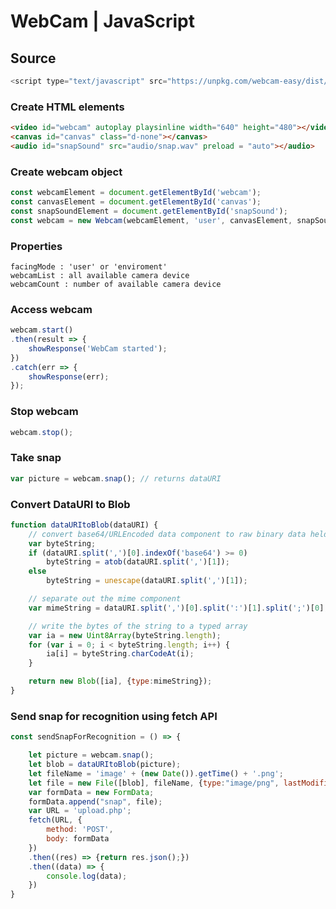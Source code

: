 # WebCam | JavaScript

## Source
```javascript
<script type="text/javascript" src="https://unpkg.com/webcam-easy/dist/webcam-easy.min.js"></script>
```

### Create HTML elements
```html
<video id="webcam" autoplay playsinline width="640" height="480"></video>
<canvas id="canvas" class="d-none"></canvas>
<audio id="snapSound" src="audio/snap.wav" preload = "auto"></audio>
```

### Create webcam object
```javascript
const webcamElement = document.getElementById('webcam');
const canvasElement = document.getElementById('canvas');
const snapSoundElement = document.getElementById('snapSound');
const webcam = new Webcam(webcamElement, 'user', canvasElement, snapSoundElement);

```

### Properties
```
facingMode : 'user' or 'enviroment'
webcamList : all available camera device
webcamCount : number of available camera device
```

### Access webcam
```javascript
webcam.start()
.then(result => {
    showResponse('WebCam started');
})
.catch(err => {
    showResponse(err);
});
```

### Stop webcam
```javascript
webcam.stop();
```

### Take snap 
```javascript
var picture = webcam.snap(); // returns dataURI
```

### Convert DataURI to Blob
```javascript
function dataURItoBlob(dataURI) {
    // convert base64/URLEncoded data component to raw binary data held in a string
    var byteString;
    if (dataURI.split(',')[0].indexOf('base64') >= 0)
        byteString = atob(dataURI.split(',')[1]);
    else
        byteString = unescape(dataURI.split(',')[1]);

    // separate out the mime component
    var mimeString = dataURI.split(',')[0].split(':')[1].split(';')[0];

    // write the bytes of the string to a typed array
    var ia = new Uint8Array(byteString.length);
    for (var i = 0; i < byteString.length; i++) {
        ia[i] = byteString.charCodeAt(i);
    }

    return new Blob([ia], {type:mimeString});
}
```

### Send snap for recognition using fetch API
```javascript
const sendSnapForRecognition = () => {

    let picture = webcam.snap();
    let blob = dataURItoBlob(picture);
    let fileName = 'image' + (new Date()).getTime() + '.png';
    let file = new File([blob], fileName, {type:"image/png", lastModified:new Date()});
    var formData = new FormData;
    formData.append("snap", file);
    var URL = 'upload.php';
    fetch(URL, {
        method: 'POST',
        body: formData
    })
    .then((res) => {return res.json();})
    .then((data) => {
        console.log(data);
    })
}
```
